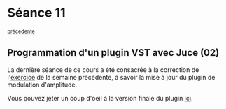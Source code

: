 # Séance 11

<p><sup><a href="../s10">précédente</a></sup></p>

## Programmation d'un plugin VST avec Juce (02)

La dernière séance de ce cours a été consacrée à la correction de l'[exercice](../s10) de la semaine précédente, à savoir la mise à jour du plugin de modulation d'amplitude.

Vous pouvez jeter un coup d'oeil à la version finale du plugin [ici](https://github.com/paccpp/JucePlugins/tree/master/AmplitudeModulation).
